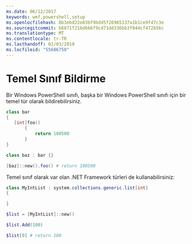 ```yaml
---
ms.date: 06/12/2017
keywords: wmf,powershell,setup
ms.openlocfilehash: 8b3ebd22e03bf9bdd5f26965137a1b1ce9f47c3e
ms.sourcegitcommit: b6871f21bd666f9cd71dd336bb3f844cf472b56c
ms.translationtype: MT
ms.contentlocale: tr-TR
ms.lasthandoff: 02/03/2019
ms.locfileid: "55686750"
---
```

# <a name="declare-base-class"></a>Temel Sınıf Bildirme
Bir Windows PowerShell sınıfı, başka bir Windows PowerShell sınıfı için bir temel tür olarak bildirebilirsiniz.

```powershell
class bar
{
   [int]foo()
       {
           return 100500
       }
}

class baz : bar {}

[baz]::new().foo() # return 100500
```

Temel sınıf olarak var olan .NET Framework türleri de kullanabilirsiniz:

```powershell
class MyIntList : system.collections.generic.list[int]
{

}

$list = [MyIntList]::new()

$list.Add(100)

$list[0] # return 100
```
